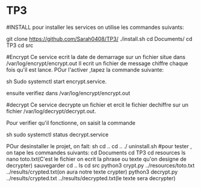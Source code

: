 # TP3
 
#INSTALL
pour installer les services on utilise les commandes suivants:

git clone https://github.com/Sarah0408/TP3/
./install.sh
cd Documents/
cd TP3
cd src

#Encrypt
Ce service ecrit la date de demarrage sur un fichier situe dans /var/log/encrypt/encrypt.out
Il ecrit un fichier de message chiffre chaque fois qu'il est lance.
POur l'activer ,tapez la commande suivante:

sh
Sudo systemctl start encrypt.service.

ensuite verifiez dans /var/log/encrypt/encrypt.out


#decrypt
Ce service decrypte un fichier et ercit le fichier dechiffre sur un fichier /var/log/decrypt/decrypt.out.

Pour verifier qu'il fonctionne, on saisit la commande

sh
sudo systemctl status decrypt.service

POur desinstaller le projet, on fait:
 sh
 cd ..
 cd ..
 ./
 uninstall.sh
 #pour tester , on tape les commandes suivants:
 cd Documents
 cd TP3
 cd resources
 ls
 nano toto.txt(C'est le fichier on ecrit la phrase ou texte qu'on designe de decrypter)
 sauvegarder
 cd ..
 ls 
 cd src
 python3 crypt.py ../resources/toto.txt ../results/crypted.txt(on aura notre texte crypter)
 python3 decrypt.py ../results/crypted.txt ../results/decrypted.txt(le texte sera decrypter)
